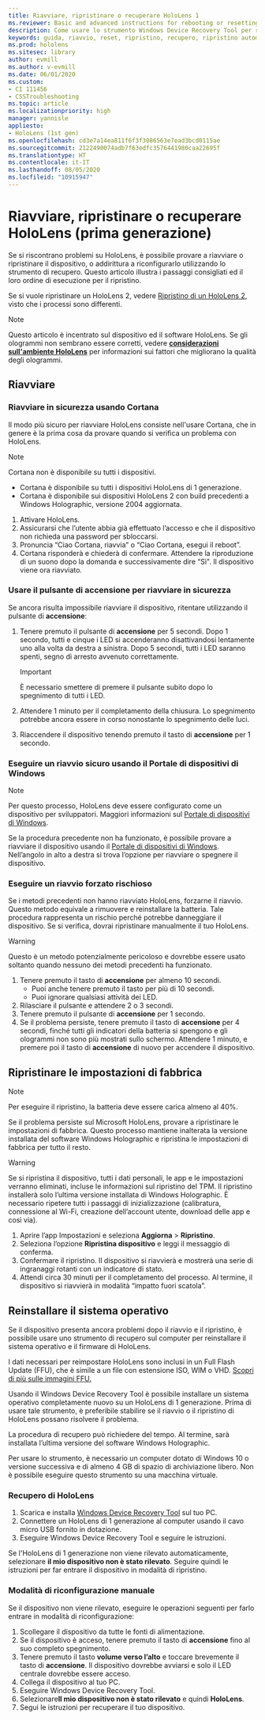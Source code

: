 ```yaml
---
title: Riavviare, ripristinare o recuperare HoloLens 1
ms.reviewer: Basic and advanced instructions for rebooting or resetting your HoloLens.
description: Come usare lo strumento Windows Device Recovery Tool per reinstallare il file immagine di HoloLens (prima generazione).
keywords: guida, riavvio, reset, ripristino, recupero, ripristino automatico, ciclo di alimentazione, HoloLens, spegnimento, wdrt, windows device recovery tool
ms.prod: hololens
ms.sitesec: library
author: evmill
ms.author: v-evmill
ms.date: 06/01/2020
ms.custom:
- CI 111456
- CSSTroubleshooting
ms.topic: article
ms.localizationpriority: high
manager: yannisle
appliesto:
- HoloLens (1st gen)
ms.openlocfilehash: cd3e7a14ea811f6f3f3086563e7ead3bcd0115ae
ms.sourcegitcommit: 2122490074adb7f63edfc3576441980caa22695f
ms.translationtype: HT
ms.contentlocale: it-IT
ms.lasthandoff: 08/05/2020
ms.locfileid: "10915947"
---
```

# Riavviare, ripristinare o recuperare HoloLens (prima generazione)

Se si riscontrano problemi su HoloLens, è possibile provare a riavviare o ripristinare il dispositivo, o addirittura a riconfigurarlo utilizzando lo strumento di recupero. Questo articolo illustra i passaggi consigliati ed il loro ordine di esecuzione per il ripristino.

Se si vuole ripristinare un HoloLens 2, vedere [Ripristino di un HoloLens 2](https://docs.microsoft.com/hololens/hololens-recovery), visto che i processi sono differenti.

> [!NOTE]
> Questo articolo è incentrato sul dispositivo ed il software HoloLens. Se gli ologrammi non sembrano essere corretti, vedere **[considerazioni sull'ambiente HoloLens](hololens-environment-considerations.md)** per informazioni sui fattori che migliorano la qualità degli ologrammi.

## Riavviare

### Riavviare in sicurezza usando Cortana

Il modo più sicuro per riavviare HoloLens consiste nell'usare Cortana, che in genere è la prima cosa da provare quando si verifica un problema con HoloLens.

> [!NOTE] 
> Cortana non è disponibile su tutti i dispositivi.
> - Cortana è disponibile su tutti i dispositivi HoloLens di 1 generazione. 
> - Cortana è disponibile sui dispositivi HoloLens 2 con build precedenti a Windows Holographic, versione 2004 aggiornata.

1. Attivare HoloLens.
1. Assicurarsi che l’utente abbia già effettuato l’accesso e che il dispositivo non richieda una password per sbloccarsi.
2. Pronuncia “Ciao Cortana, riavvia” o “Ciao Cortana, esegui il reboot”.
3. Cortana risponderà e chiederà di confermare. Attendere la riproduzione di un suono dopo la domanda e successivamente dire “Sì". Il dispositivo viene ora riavviato.

### Usare il pulsante di accensione per riavviare in sicurezza

Se ancora risulta impossibile riavviare il dispositivo, ritentare utilizzando il pulsante di **accensione**:

1. Tenere premuto il pulsante di **accensione** per 5 secondi. Dopo 1 secondo, tutti e cinque i LED si accenderanno disattivandosi lentamente uno alla volta da destra a sinistra. Dopo 5 secondi, tutti i LED saranno spenti, segno di arresto avvenuto correttamente.
      
   > [!IMPORTANT]
   > È necessario smettere di premere il pulsante subito dopo lo spegnimento di tutti i LED.
1. Attendere 1 minuto per il completamento della chiusura. Lo spegnimento potrebbe ancora essere in corso nonostante lo spegnimento delle luci.
2. Riaccendere il dispositivo tenendo premuto il tasto di **accensione** per 1 secondo.

### Eseguire un riavvio sicuro usando il Portale di dispositivi di Windows

> [!NOTE]
> Per questo processo, HoloLens deve essere configurato come un dispositivo per sviluppatori. Maggiori informazioni sul [Portale di dispositivi di Windows](https://docs.microsoft.com/windows/mixed-reality/using-the-windows-device-portal).

Se la procedura precedente non ha funzionato, è possibile provare a riavviare il dispositivo usando il [Portale di dispositivi di Windows](https://docs.microsoft.com/windows/mixed-reality/using-the-windows-device-portal). Nell’angolo in alto a destra si trova l’opzione per riavviare o spegnere il dispositivo.

### Eseguire un riavvio forzato rischioso

Se i metodi precedenti non hanno riavviato HoloLens, forzarne il riavvio. Questo metodo equivale a rimuovere e reinstallare la batteria. Tale procedura rappresenta un rischio perché potrebbe danneggiare il dispositivo. Se si verifica, dovrai ripristinare manualmente il tuo HoloLens.  

> [!WARNING]
> Questo è un metodo potenzialmente pericoloso e dovrebbe essere usato soltanto quando nessuno dei metodi precedenti ha funzionato.

1. Tenere premuto il tasto di **accensione** per almeno 10 secondi.
   - Puoi anche tenere premuto il tasto per più di 10 secondi.
   - Puoi ignorare qualsiasi attività dei LED.
1. Rilasciare il pulsante e attendere 2 o 3 secondi.
1. Tenere premuto il pulsante di **accensione** per 1 secondo.
1. Se il problema persiste, tenere premuto il tasto di **accensione** per 4 secondi, finché tutti gli indicatori della batteria si spengono e gli ologrammi non sono più mostrati sullo schermo. Attendere 1 minuto, e premere poi il tasto di **accensione** di nuovo per accendere il dispositivo.

## Ripristinare le impostazioni di fabbrica

> [!NOTE]
> Per eseguire il ripristino, la batteria deve essere carica almeno al 40%.

Se il problema persiste sul Microsoft HoloLens, provare a ripristinare le impostazioni di fabbrica. Questo processo mantiene inalterata la versione installata del software Windows Holographic e ripristina le impostazioni di fabbrica per tutto il resto.

>[!WARNING]
> Se si ripristina il dispositivo, tutti i dati personali, le app e le impostazioni verranno eliminati, incluse le informazioni sul ripristino del TPM. Il ripristino installerà solo l’ultima versione installata di Windows Holographic. È necessario ripetere tutti i passaggi di inizializzazione (calibratura, connessione al Wi-Fi, creazione dell’account utente, download delle app e così via).

1. Aprire l’app Impostazioni e seleziona **Aggiorna** > **Ripristino**.
1. Seleziona l’opzione **Ripristina dispositivo** e leggi il messaggio di conferma.
1. Confermare il ripristino. Il dispositivo si riavvierà e mostrerà una serie di ingranaggi rotanti con un indicatore di stato.
1. Attendi circa 30 minuti per il completamento del processo. Al termine, il dispositivo si riavvierà in modalità “impatto fuori scatola”.

## Reinstallare il sistema operativo

Se il dispositivo presenta ancora problemi dopo il riavvio e il ripristino, è possibile usare uno strumento di recupero sul computer per reinstallare il sistema operativo e il firmware di HoloLens.  

I dati necessari per reimpostare HoloLens sono inclusi in un Full Flash Update (FFU), che è simile a un file con estensione ISO, WIM o VHD. [Scopri di più sulle immagini FFU.](https://docs.microsoft.com/windows-hardware/manufacture/desktop/wim-vs-ffu-image-file-formats)

Usando il Windows Device Recovery Tool è possibile installare un sistema operativo completamente nuovo su un HoloLens di 1 generazione.  Prima di usare tale strumento, è preferibile stabilire se il riavvio o il ripristino di HoloLens possano risolvere il problema.

La procedura di recupero può richiedere del tempo. Al termine, sarà installata l’ultima versione del software Windows Holographic.

Per usare lo strumento, è necessario un computer dotato di Windows 10 o versione successiva e di almeno 4 GB di spazio di archiviazione libero. Non è possibile eseguire questo strumento su una macchina virtuale.

### Recupero di HoloLens

1. Scarica e installa [Windows Device Recovery Tool](https://support.microsoft.com/help/12379/windows-10-mobile-device-recovery-tool-faq) sul tuo PC.
1. Connettere un HoloLens di 1 generazione al computer usando il cavo micro USB fornito in dotazione.
1. Eseguire Windows Device Recovery Tool e seguire le istruzioni.

Se l'HoloLens di 1 generazione non viene rilevato automaticamente, selezionare **il mio dispositivo non è stato rilevato**. Seguire quindi le istruzioni per far entrare il dispositivo in modalità di ripristino.

### Modalità di riconfigurazione manuale

Se il dispositivo non viene rilevato, eseguire le operazioni seguenti per farlo entrare in modalità di riconfigurazione:

1. Scollegare il dispositivo da tutte le fonti di alimentazione.
1. Se il dispositivo è acceso, tenere premuto il tasto di **accensione** fino al suo completo spegnimento.
2. Tenere premuto il tasto **volume verso l’alto** e toccare brevemente il tasto di **accensione**. Il dispositivo dovrebbe avviarsi e solo il LED centrale dovrebbe essere acceso.
3. Collega il dispositivo al tuo PC.
4. Eseguire Windows Device Recovery Tool.
5. Selezionare**Il mio dispositivo non è stato rilevato** e quindi **HoloLens**. 
6. Segui le istruzioni per recuperare il tuo dispositivo.
